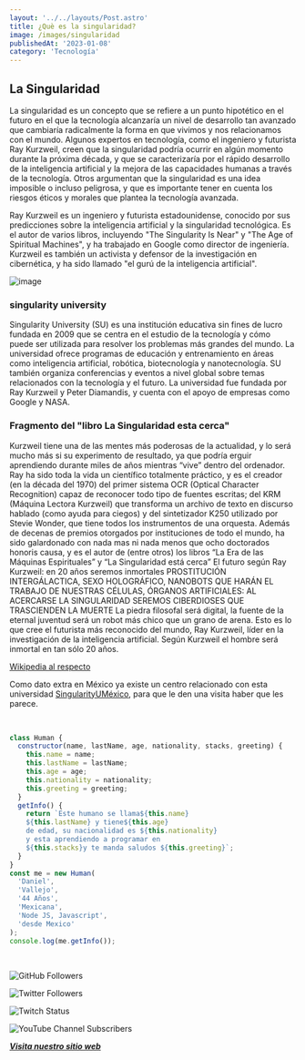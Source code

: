```yaml
---
layout: '../../layouts/Post.astro'
title: ¿Què es la singularidad?
image: /images/singularidad
publishedAt: '2023-01-08'
category: 'Tecnología'
---
```


## La Singularidad

La singularidad es un concepto que se refiere a un punto hipotético en el futuro en el que la tecnología alcanzaría un nivel de desarrollo tan avanzado que cambiaría radicalmente la forma en que vivimos y nos relacionamos con el mundo. Algunos expertos en tecnología, como el ingeniero y futurista Ray Kurzweil, creen que la singularidad podría ocurrir en algún momento durante la próxima década, y que se caracterizaría por el rápido desarrollo de la inteligencia artificial y la mejora de las capacidades humanas a través de la tecnología. Otros argumentan que la singularidad es una idea imposible o incluso peligrosa, y que es importante tener en cuenta los riesgos éticos y morales que plantea la tecnología avanzada.

Ray Kurzweil es un ingeniero y futurista estadounidense, conocido por sus predicciones sobre la inteligencia artificial y la singularidad tecnológica. Es el autor de varios libros, incluyendo "The Singularity Is Near" y "The Age of Spiritual Machines", y ha trabajado en Google como director de ingeniería. Kurzweil es también un activista y defensor de la investigación en cibernética, y ha sido llamado "el gurú de la inteligencia artificial".

![image](https://imgs.search.brave.com/9bxBBzFhtjOxhxtxrorAaXOq-CxbdMRx4VuCiMFTESA/rs:fit:1200:720:1/g:ce/aHR0cHM6Ly9pLnBp/bmltZy5jb20vb3Jp/Z2luYWxzLzk2L2Uz/LzJmLzk2ZTMyZmVh/MjBkMzYzMjQ0ZTk4/NDIzOGFkNWYyYzRk/LmpwZw)

### singularity university

Singularity University (SU) es una institución educativa sin fines de lucro fundada en 2009 que se centra en el estudio de la tecnología y cómo puede ser utilizada para resolver los problemas más grandes del mundo. La universidad ofrece programas de educación y entrenamiento en áreas como inteligencia artificial, robótica, biotecnología y nanotecnología. SU también organiza conferencias y eventos a nivel global sobre temas relacionados con la tecnología y el futuro. La universidad fue fundada por Ray Kurzweil y Peter Diamandis, y cuenta con el apoyo de empresas como Google y NASA.

### Fragmento del "libro La Singularidad esta cerca"

Kurzweil tiene una de las mentes más poderosas de la actualidad, y lo será mucho
más si su experimento de resultado, ya que podría erguir aprendiendo durante miles
de años mientras “vive” dentro del ordenador. Ray ha sido toda la vida un científico
totalmente práctico, y es el creador (en la década del 1970) del primer sistema OCR
(Optical Character Recognition) capaz de reconocer todo tipo de fuentes escritas; del
KRM (Máquina Lectora Kurzweil) que transforma un archivo de texto en discurso
hablado (como ayuda para ciegos) y del sintetizador K250 utilizado por Stevie
Wonder, que tiene todos los instrumentos de una orquesta.
Además de decenas de premios otorgados por instituciones de todo el mundo, ha sido
galardonado con nada mas ni nada menos que ocho doctorados honoris causa, y es el
autor de (entre otros) los libros “La Era de las Máquinas Espirituales” y “La
Singularidad está cerca”
El futuro según Ray Kurzweil: en 20 años seremos inmortales
PROSTITUCIÓN INTERGÁLACTICA, SEXO HOLOGRÁFICO, NANOBOTS
QUE HARÁN EL TRABAJO DE NUESTRAS CÉLULAS, ÓRGANOS
ARTIFICIALES: AL ACERCARSE LA SINGULARIDAD SEREMOS
CIBERDIOSES QUE TRASCIENDEN LA MUERTE
La piedra filosofal será digital, la fuente de la eternal juventud será un robot más
chico que un grano de arena. Esto es lo que cree el futurista más reconocido del
mundo, Ray Kurzweil, líder en la investigación de la inteligencia artificial. Según
Kurzweil el hombre será inmortal en tan sólo 20 años.

[Wikipedia al respecto](https://es.wikipedia.org/wiki/Universidad_de_la_Singularidad)

Como dato extra en México ya existe un centro relacionado con esta universidad [SingularityUMéxico](https://singularityumexico.com/), para que le den una visita haber que les parece.

<br/>

```js
class Human {
  constructor(name, lastName, age, nationality, stacks, greeting) {
    this.name = name;
    this.lastName = lastName;
    this.age = age;
    this.nationality = nationality;
    this.greeting = greeting;
  }
  getInfo() {
    return `Este humano se llama${this.name}
    ${this.lastName} y tiene${this.age}
    de edad, su nacionalidad es ${this.nationality}
    y esta aprendiendo a programar en 
    ${this.stacks}y te manda saludos ${this.greeting}`;
  }
}
const me = new Human(
  'Daniel',
  'Vallejo',
  '44 Años',
  'Mexicana',
  'Node JS, Javascript',
  'desde Mexico'
);
console.log(me.getInfo());
```

<br/>

![GitHub Followers](https://img.shields.io/github/followers/DanyVeneno?style=social)

![Twitter Followers](https://img.shields.io/twitter/follow/venenodigital?style=social)

![Twitch Status](https://img.shields.io/twitch/status/yehiibhii?style=social)

![YouTube Channel Subscribers](https://img.shields.io/youtube/channel/subscribers/UC8UhdMAKJX56O2PY8kzBIlw?style=social)

[**_Visita nuestro sitio web_**](https://juanitovenenoestudio.azurewebsites.net/)
